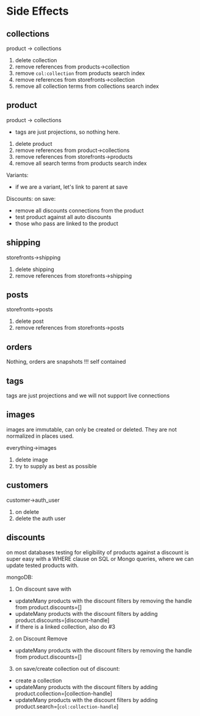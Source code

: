 # Side Effects

## collections
product -> collections

1. delete collection
  1. remove references from products->collection
  2. remove `col:collection` from products search index
  1. remove references from storefronts->collection
  2. remove all collection terms from collections search index

## product
product -> collections

- tags are just projections, so nothing here.
1. delete product
  1. remove references from product->collections
  1. remove references from storefronts->products
  2. remove all search terms from products search index

Variants:
- if we are a variant, let's link to parent at save

Discounts:
on save:
- remove all discounts connections from the product
- test product against all auto discounts
- those who pass are linked to the product

## shipping
storefronts->shipping

1. delete shipping
  1. remove references from storefronts->shipping

## posts
storefronts->posts

1. delete post
  1. remove references from storefronts->posts

## orders
Nothing, orders are snapshots !!! self contained

## tags
tags are just projections and we will not support live connections

## images
images are immutable, can only be created or deleted.
They are not normalized in places used.

everything->images

1. delete image
  1. try to supply as best as possible


## customers
customer->auth_user

1. on delete
  1. delete the auth user

## discounts
on most databases testing for eligibility of products against a discount
is super easy with a WHERE clause on SQL or Mongo queries, where we can
update tested products with.

mongoDB:
1. On discount save with 
- updateMany products with the discount filters by removing the handle from product.discounts=[]
- updateMany products with the discount filters by adding product.discounts=[discount-handle]
- if there is a linked collection, also do #3

2. on Discount Remove
- updateMany products with the discount filters by removing the handle from product.discounts=[]

3. on save/create collection out of discount:
- create a collection
- updateMany products with the discount filters by adding product.collection=[collection-handle]
- updateMany products with the discount filters by adding product.search=[`col:collection-handle`]
